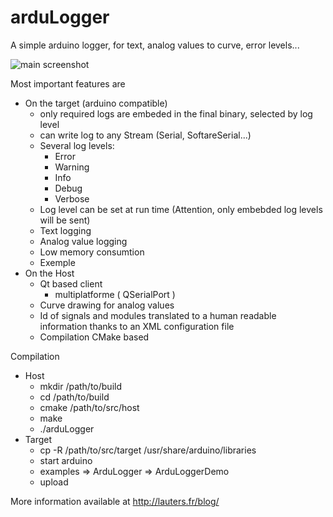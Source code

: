 arduLogger
==========

A simple arduino logger, for text, analog values to curve, error levels...

![main screenshot](http://lauters.fr/blog/wp-content/uploads/2014/01/sinLogging.png "main screenshot")

Most important features are

- On the target (arduino compatible)
    -   only required logs are embeded in the final binary, selected by log level
    -  can write log to any Stream (Serial, SoftareSerial...)
    -  Several log levels: 
		- Error
		- Warning
		- Info
		- Debug
		- Verbose
    -   Log level can be set at run time (Attention, only embebded log levels will be sent)
    -   Text logging
    -   Analog value logging
    -   Low memory consumtion
	- Exemple
- On the Host
    -   Qt based client
		- multiplatforme ( QSerialPort )
    -   Curve drawing for analog values
    -   Id of signals and modules translated to a human readable information thanks to an XML configuration file
	- Compilation CMake based
	
	
Compilation
- Host
	- mkdir /path/to/build
	- cd /path/to/build
	- cmake /path/to/src/host
	- make
	- ./arduLogger
- Target
	- cp -R /path/to/src/target /usr/share/arduino/libraries
	- start arduino
	- examples => ArduLogger => ArduLoggerDemo
	- upload
	
More information available at http://lauters.fr/blog/